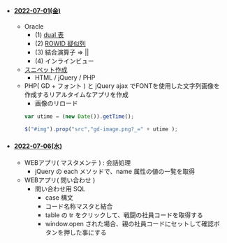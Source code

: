 
- #### [2022-07-01(金)](https://github.com/winofsql/subject-2200701)
  - Oracle 
    - (1) [dual 表](https://ja.wikipedia.org/wiki/DUAL%E8%A1%A8#:~:text=DUAL%E8%A1%A8%EF%BC%88DUAL%E3%81%B2%E3%82%87%E3%81%86%EF%BC%89%E3%81%AF,%E8%A1%8C%E3%81%86%E5%A0%B4%E5%90%88%E3%81%AB%E4%BD%BF%E3%82%8F%E3%82%8C%E3%82%8B%E3%80%82)
    - (2) [ROWID 疑似列](https://docs.oracle.com/cd/E16338_01/server.112/b56299/pseudocolumns008.htm)
    - (3) 結合演算子 => ||
    - (4) インラインビュー
  - [スニペット作成](https://github.com/winofsql/subject-220701/blob/main/gd-image.code-snippets)
    - HTML / jQuery / PHP
  - PHP( GD + フォント ) と jQuery ajax でFONTを使用した文字列画像を作成するリアルタイムなアプリを作成
    - 画像のリロード
    ```javascript
    var utime = (new Date()).getTime();

    $("#img").prop("src","gd-image.png?_=" + utime );
    ```

- #### [2022-07-06(水)](https://github.com/winofsql/subject-220706)
  - WEBアプリ( マスタメンテ ) : 会話処理
    - jQuery の each メソッドで、name 属性の値の一覧を取得
  - WEBアプリ( 問い合わせ )
    - 問い合わせ用 SQL
      - case 構文
      - コード名称マスタと結合
      - table の tr をクリックして、戦闘の社員コードを取得する
      - window.open された場合、親の社員コードにセットして確認ボタンを押した事にする
